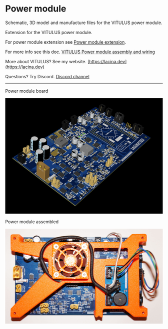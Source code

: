 # Power module
 Schematic, 3D model and manufacture files for the VITULUS power module.

 Extension for the VITULUS power module.

 For power module extension see [Power module extension](https://github.com/lacina-dev/power_module_extension).

 For more info see this doc. 
 [VITULUS Power module assembly and wiring](https://docs.google.com/document/d/1gbUeb38EpmrZyLzsyhS_GtbKjz4Z-vhWeXakbzIWZlc/edit?usp=sharing)

 More about VITULUS? See my website.
 [https://lacina.dev](https://lacina.dev)

 Questions? Try Discord.
 [Discord channel](https://discord.gg/YqeNV5hEVN)

----------

Power module board

![Power module board](pwrMod3D.png)


Power module assembled

![Power module assembled](DSC03553.JPG)